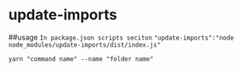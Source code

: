 # update-imports

##usage
`In package.json scripts seciton`
`"update-imports":"node node_modules/update-imports/dist/index.js"`

`yarn "command name" --name "folder name"`
